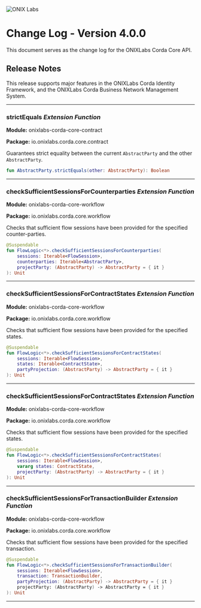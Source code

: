![ONIX Labs](https://raw.githubusercontent.com/onix-labs/onixlabs-website/main/src/assets/images/logo/full/original/original-md.png)

# Change Log - Version 4.0.0

This document serves as the change log for the ONIXLabs Corda Core API.

## Release Notes

This release supports major features in the ONIXLabs Corda Identity Framework, and the ONIXLabs Corda Business Network Management System.

---

### strictEquals _Extension Function_

**Module:** onixlabs-corda-core-contract

**Package:** io.onixlabs.corda.core.contract

Guarantees strict equality between the current `AbstractParty` and the other `AbstractParty`.

```kotlin
fun AbstractParty.strictEquals(other: AbstractParty): Boolean
```

---

### checkSufficientSessionsForCounterparties _Extension Function_

**Module:** onixlabs-corda-core-workflow

**Package:** io.onixlabs.corda.core.workflow

Checks that sufficient flow sessions have been provided for the specified counter-parties.

```kotlin
@Suspendable
fun FlowLogic<*>.checkSufficientSessionsForCounterparties(
    sessions: Iterable<FlowSession>,
    counterparties: Iterable<AbstractParty>,
    projectParty: (AbstractParty) -> AbstractParty = { it }
): Unit
```

---

### checkSufficientSessionsForContractStates _Extension Function_

**Module:** onixlabs-corda-core-workflow

**Package:** io.onixlabs.corda.core.workflow

Checks that sufficient flow sessions have been provided for the specified states.

```kotlin
@Suspendable
fun FlowLogic<*>.checkSufficientSessionsForContractStates(
    sessions: Iterable<FlowSession>,
    states: Iterable<ContractState>,
    partyProjection: (AbstractParty) -> AbstractParty = { it }
): Unit
```

---

### checkSufficientSessionsForContractStates _Extension Function_

**Module:** onixlabs-corda-core-workflow

**Package:** io.onixlabs.corda.core.workflow

Checks that sufficient flow sessions have been provided for the specified states.

```kotlin
@Suspendable
fun FlowLogic<*>.checkSufficientSessionsForContractStates(
    sessions: Iterable<FlowSession>,
    vararg states: ContractState,
    projectParty: (AbstractParty) -> AbstractParty = { it }
): Unit
```

---

### checkSufficientSessionsForTransactionBuilder _Extension Function_

**Module:** onixlabs-corda-core-workflow

**Package:** io.onixlabs.corda.core.workflow

Checks that sufficient flow sessions have been provided for the specified transaction.

```kotlin
@Suspendable
fun FlowLogic<*>.checkSufficientSessionsForTransactionBuilder(
    sessions: Iterable<FlowSession>,
    transaction: TransactionBuilder,
    partyProjection: (AbstractParty) -> AbstractParty = { it }
    projectParty: (AbstractParty) -> AbstractParty = { it }
): Unit
```

---

### 
